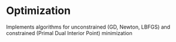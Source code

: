 # Optimization 
Implements algorithms for unconstrained (GD, Newton, LBFGS) and constrained (Primal Dual Interior Point) minimization 
